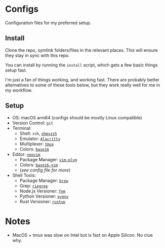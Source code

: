 # Configs

Configuration files for my preferred setup.

## Install

Clone the repo, symlink folders/files in the relevant places.
This will ensure they stay in sync with this repo.

You can install by running the `install` script, which gets a few basic things setup fast.

I'm just a fan of things working, and working fast.
There are probably better alternatives to some of these tools below, but they work really well for me in my workflow.

## Setup

- OS: macOS arm64 (configs should be mostly Linux compatible)
- Version Control: `git`
- Terminal:
  - Shell: `zsh`, [`ohmyzsh`](https://github.com/ohmyzsh/ohmyzsh)
  - Emulator: [`Alacritty`](https://github.com/alacritty/alacritty)
  - Multiplexer: [`tmux`](https://github.com/tmux/tmux/wiki)
  - Colors: [`base16`](https://github.com/chriskempson/base16)
- Editor: [`neovim`](https://neovim.io)
  - Package Manager: [`vim-plug`](https://github.com/junegunn/vim-plug)
  - Colors: [`base16-vim`](https://github.com/chriskempson/base16-vim)
  - (_see config file for more_)
- Shell Tools:
  - Package Manager: [`brew`](https://brew.sh)
  - Grep: [`ripgrep`](https://github.com/BurntSushi/ripgrep)
  - Node.js Versioner: [`fnm`](https://github.com/Schniz/fnm)
  - Python Versioner: [`pyenv`](https://github.com/pyenv/pyenv)
  - Rust Versioner: [`rustup`](https://rustup.rs)

# Notes

- MacOS + tmux was slow on Intel but is fast on Apple Silicon. No clue why.
